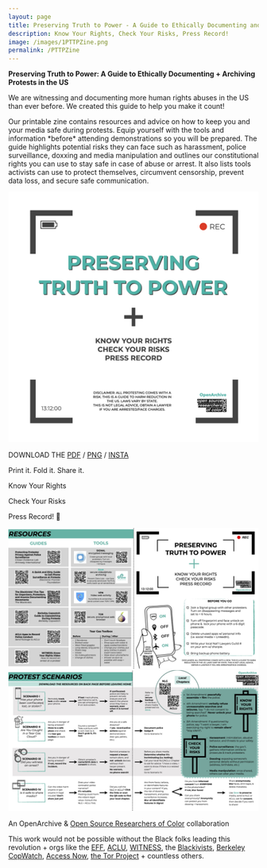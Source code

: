 ```yaml
---
layout: page
title: Preserving Truth to Power - A Guide to Ethically Documenting and Archiving Protests in the US
description: Know Your Rights, Check Your Risks, Press Record!
image: /images/1PTTPZine.png
permalink: /PTTPZine
---
```


<p><b>Preserving Truth to Power: A Guide to Ethically Documenting + Archiving Protests in the US</b></p>

<p>We are witnessing and documenting more human rights abuses in the US than ever before. We created this guide to help you make it count!<p>
<p>Our printable zine contains resources and advice on how to keep you and your media safe during protests. Equip yourself with the tools and information *before* attending demonstrations so you will be prepared.
The guide highlights potential risks they can face such as harassment, police surveillance, doxxing and media manipulation and outlines our constitutional rights you can use to stay safe in case of abuse or arrest.
It also lists tools activists can use to protect themselves, circumvent censorship, prevent data loss, and secure safe communication.<p>

<img class="postInlineImage" src="/images/1PTTPZine.png"/>
<p>DOWNLOAD THE <a href="https://drive.google.com/file/d/1fJL70G2W2bHHrgU8cczCsD47AxvVKOVP/view?usp=sharing">PDF</a> / <a href="https://drive.google.com/file/d/1i-qar2-S_3S8ahFwfEwluqOCDKKC6ZqK/view?usp=sharing">PNG</a> / <a href="https://drive.google.com/drive/folders/1CC0XEyVLK6itSxZJ62chaanPsLAEil2R?usp=sharing">INSTA</a></p>
<p>Print it. Fold it. Share it.</p>
<p>Know Your Rights
<p>Check Your Risks
<p>Press Record! 📸
</p>

<img class="postInlineImage" src="/images/PTTPZineFNL.jpg"/>
<img class="postInlineImage" src="/images/PTTPZine2FNL.jpg"/>

<br>
<p>An OpenArchive & <a href="https://www.osroc.org/" target="_blank">Open Source Researchers of Color</a> collaboration</p>
<p>This work would not be possible without the Black folks leading this revolution + orgs like the <a href="https://www.eff.org/" target="_blank">EFF</a>, <a href="https://www.aclu.org/" target="_blank">ACLU</a>, <a href="https://www.witness.org/" target="_blank">WITNESS</a>, the <a href="https://www.theblackivists.com/" target="_blank">Blackivists</a>, <a href="https://www.berkeleycopwatch.org/" target="_blank">Berkeley CopWatch</a>, <a href="https://www.accessnow.org/" target="_blank">Access Now</a>, <a href="https://www.torproject.org/" target="_blank">the Tor Project</a> + countless others.
